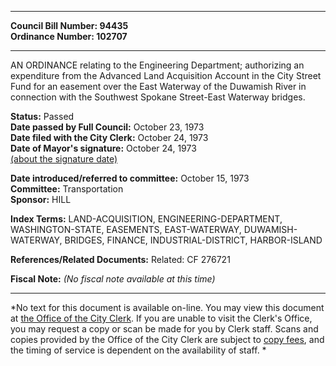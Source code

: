 * * * * *  
  
**Council Bill Number: [](#h0)[](#h2)94435**   
**Ordinance Number: 102707**  
  
* * * * *  
  
AN ORDINANCE relating to the Engineering Department; authorizing an expenditure from the Advanced Land Acquisition Account in the City Street Fund for an easement over the East Waterway of the Duwamish River in connection with the Southwest Spokane Street-East Waterway bridges.  
  
**Status:** Passed   
**Date passed by Full Council:** October 23, 1973   
**Date filed with the City Clerk:** October 24, 1973   
**Date of Mayor's signature:** October 24, 1973   
[(about the signature date)](/~public/approvaldate.htm)   
  
  
**Date introduced/referred to committee:** October 15, 1973   
**Committee:** Transportation   
**Sponsor:** HILL   
  
**Index Terms:** LAND-ACQUISITION, ENGINEERING-DEPARTMENT, WASHINGTON-STATE, EASEMENTS, EAST-WATERWAY, DUWAMISH-WATERWAY, BRIDGES, FINANCE, INDUSTRIAL-DISTRICT, HARBOR-ISLAND  
  
**References/Related Documents:** Related: CF 276721  
  
**Fiscal Note:** *(No fiscal note available at this time)*  
  
* * * * *  
  
*No text for this document is available on-line. You may view this document at [the Office of the City Clerk](http://www.seattle.gov/leg/clerk/contactUs.htm). If you are unable to visit the Clerk's Office, you may request a copy or scan be made for you by Clerk staff. Scans and copies provided by the Office of the City Clerk are subject to [copy fees](http://clerk.seattle.gov/~public/clerkfees.htm), and the timing of service is dependent on the availability of staff. *  
  
  
